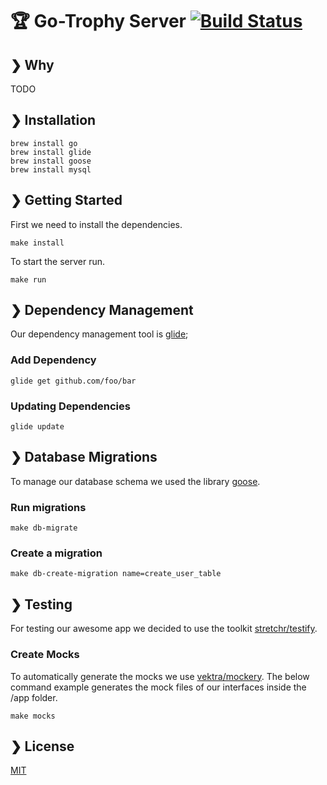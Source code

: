 # :trophy: Go-Trophy Server [![Build Status](https://travis-ci.org/hirsch88/go-trophy.svg?branch=master)](https://travis-ci.org/hirsch88/go-trophy)

## ❯ Why

TODO

## ❯ Installation

```shell
brew install go
brew install glide
brew install goose
brew install mysql
```

## ❯ Getting Started

First we need to install the dependencies.
```shell
make install
```


To start the server run.
```shell
make run
```


## ❯ Dependency Management

Our dependency management tool is [glide](https://glide.sh/);

### Add Dependency

```shell
glide get github.com/foo/bar
```

### Updating Dependencies

```shell
glide update
```

## ❯ Database Migrations

To manage our database schema we used the library [goose](https://github.com/pressly/goose).

### Run migrations

```shell
make db-migrate
```

### Create a migration

```shell
make db-create-migration name=create_user_table
```

## ❯ Testing

For testing our awesome app we decided to use the toolkit [stretchr/testify](https://github.com/stretchr/testify).

### Create Mocks

To automatically generate the mocks we use [vektra/mockery](https://github.com/vektra/mockery). 
The below command example generates the mock files of our interfaces inside the /app folder.

```shell
make mocks
```

## ❯ License

[MIT](/LICENSE)
